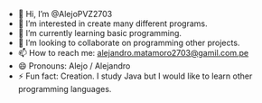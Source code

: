 - 👋 Hi, I’m @AlejoPVZ2703
- 👀 I’m interested in create many different programs.
- 🌱 I’m currently learning basic programming.
- 💞️ I’m looking to collaborate on programming other projects.
- 📫 How to reach me: alejandro.matamoro2703@gamil.com.pe
- 😄 Pronouns: Alejo / Alejandro 
- ⚡ Fun fact: Creation. I study Java but I would like to learn other programming languages.

<!---
AlejoPVZ2703/AlejoPVZ2703 is a ✨ special ✨ repository because its `README.md` (this file) appears on your GitHub profile.
You can click the Preview link to take a look at your changes.
--->
